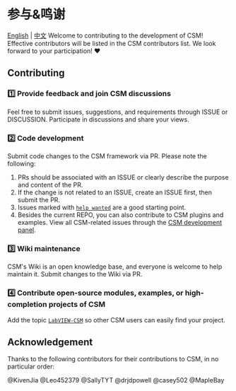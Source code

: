 # 参与&鸣谢

[English](./CONTRIBUTING.md) | [中文](./CONTRIBUTING(zh-cn).md)
Welcome to contributing to the development of CSM! Effective contributors will be listed in the CSM contributors list. We look forward to your participation! :heart:

## Contributing

### :one: Provide feedback and join CSM discussions

Feel free to submit issues, suggestions, and requirements through ISSUE or DISCUSSION. Participate in discussions and share your views.

### :two: Code development

Submit code changes to the CSM framework via PR. Please note the following:

1. PRs should be associated with an ISSUE or clearly describe the purpose and content of the PR.
2. If the change is not related to an ISSUE, create an ISSUE first, then submit the PR.
3. Issues marked with [`help wanted`](https://github.com/NEVSTOP-LAB/Communicable-State-Machine/issues?q=is%3Aissue+is%3Aopen+label%3A%22help+wanted%22) are a good starting point.
4. Besides the current REPO, you can also contribute to CSM plugins and examples. View all CSM-related issues through the [CSM development panel](https://github.com/orgs/NEVSTOP-LAB/projects/8).

### :three: Wiki maintenance

CSM's Wiki is an open knowledge base, and everyone is welcome to help maintain it. Submit changes to the Wiki via PR.

### :four: Contribute open-source modules, examples, or high-completion projects of CSM

Add the topic [`LabVIEW-CSM`](https://github.com/topics/labview-csm) so other CSM users can easily find your project.

## Acknowledgement

Thanks to the following contributors for their contributions to CSM, in no particular order:

@KivenJia @Leo452379 @SallyTYT @drjdpowell @casey502 @MapleBay